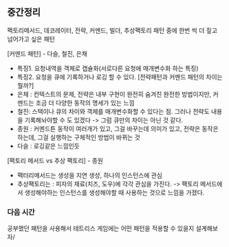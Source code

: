 ## 중간정리

팩토리메서드, 데코레이터, 전략, 커멘드, 빌더, 추상팩토리 패턴 중에 한번 씩 더 짚고 넘어가고 싶은 패턴 

[커멘드 패턴] - 다슬, 철진, 은채
- 특징1. 요청내역을 객체로 캡슐화(서로다른 요청에 매개변수화 하는 특징)
- 특징2. 요청을 큐에 기록하거나 로깅 할 수 있다. 
[전략패턴과 커멘드 패턴의 차이는 뭘까?]
- 은채 : 컨텍스트의 문제, 전략은 내부 구현이 완전히 숨겨진 완전한 방법이지만, 커멘드는 조금 더 다양한 동작의 명세가 있는 느낌 
- 철진: 스택이나 큐의 차이와 객체를 매개변수화할 수 있다는 점. 그러나 전략도 내용을 기록해놔야할 수 도 있겠다 -> 그럼 큐만의 차이는 아닌 것 같다.
- 종원 : 커멘드튼 동작이 여러개가 있고, 그걸 바꾸는데 의미가 있고, 전략은 동작은 하는데, 그걸 실행하는 구체적인 방법이 바뀌는 것
- 다슬 : 로깅같은 느낌인듯

[팩토리 메서드 vs 추상 팩토리] - 종원
- 팩터리메서드는 생성을 지연 생성, 하나의 인스턴스에 관심
- 추상팩토리는 : 피자의 재료(치즈, 도우)에 각각 관심을 가진다. -> 팩토리 메서드에서 생성해야하는 인스턴스를 생성해야할 때 사용하는 것으로 느낌을 가졌다.

### 다음 시간
공부했던 패턴을 사용해서 테트리스 게임에는 어떤 패턴을 적용할 수 있을지 설계해보자/
